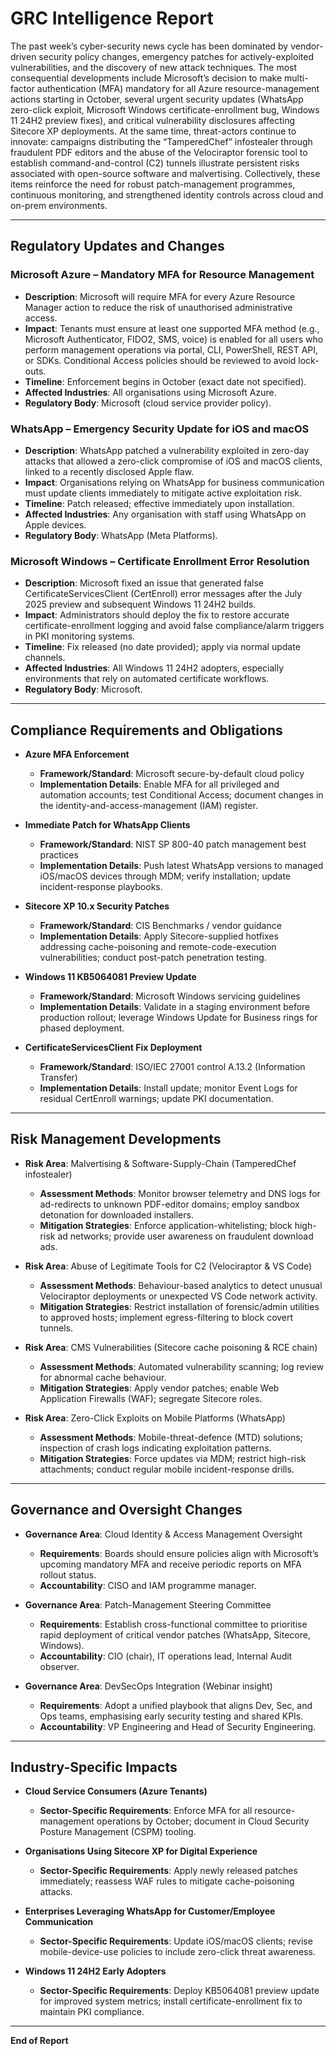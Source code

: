 # GRC Intelligence Report

The past week’s cyber-security news cycle has been dominated by vendor-driven security policy changes, emergency patches for actively-exploited vulnerabilities, and the discovery of new attack techniques. The most consequential developments include Microsoft’s decision to make multi-factor authentication (MFA) mandatory for all Azure resource-management actions starting in October, several urgent security updates (WhatsApp zero-click exploit, Microsoft Windows certificate-enrollment bug, Windows 11 24H2 preview fixes), and critical vulnerability disclosures affecting Sitecore XP deployments. At the same time, threat-actors continue to innovate: campaigns distributing the “TamperedChef” infostealer through fraudulent PDF editors and the abuse of the Velociraptor forensic tool to establish command-and-control (C2) tunnels illustrate persistent risks associated with open-source software and malvertising. Collectively, these items reinforce the need for robust patch-management programmes, continuous monitoring, and strengthened identity controls across cloud and on-prem environments.

---

## Regulatory Updates and Changes

### Microsoft Azure – Mandatory MFA for Resource Management  
- **Description**: Microsoft will require MFA for every Azure Resource Manager action to reduce the risk of unauthorised administrative access.  
- **Impact**: Tenants must ensure at least one supported MFA method (e.g., Microsoft Authenticator, FIDO2, SMS, voice) is enabled for all users who perform management operations via portal, CLI, PowerShell, REST API, or SDKs. Conditional Access policies should be reviewed to avoid lock-outs.  
- **Timeline**: Enforcement begins in October (exact date not specified).  
- **Affected Industries**: All organisations using Microsoft Azure.  
- **Regulatory Body**: Microsoft (cloud service provider policy).

### WhatsApp – Emergency Security Update for iOS and macOS  
- **Description**: WhatsApp patched a vulnerability exploited in zero-day attacks that allowed a zero-click compromise of iOS and macOS clients, linked to a recently disclosed Apple flaw.  
- **Impact**: Organisations relying on WhatsApp for business communication must update clients immediately to mitigate active exploitation risk.  
- **Timeline**: Patch released; effective immediately upon installation.  
- **Affected Industries**: Any organisation with staff using WhatsApp on Apple devices.  
- **Regulatory Body**: WhatsApp (Meta Platforms).

### Microsoft Windows – Certificate Enrollment Error Resolution  
- **Description**: Microsoft fixed an issue that generated false CertificateServicesClient (CertEnroll) error messages after the July 2025 preview and subsequent Windows 11 24H2 builds.  
- **Impact**: Administrators should deploy the fix to restore accurate certificate-enrollment logging and avoid false compliance/alarm triggers in PKI monitoring systems.  
- **Timeline**: Fix released (no date provided); apply via normal update channels.  
- **Affected Industries**: All Windows 11 24H2 adopters, especially environments that rely on automated certificate workflows.  
- **Regulatory Body**: Microsoft.

---

## Compliance Requirements and Obligations

- **Azure MFA Enforcement**  
  - **Framework/Standard**: Microsoft secure-by-default cloud policy  
  - **Implementation Details**: Enable MFA for all privileged and automation accounts; test Conditional Access; document changes in the identity-and-access-management (IAM) register.

- **Immediate Patch for WhatsApp Clients**  
  - **Framework/Standard**: NIST SP 800-40 patch management best practices  
  - **Implementation Details**: Push latest WhatsApp versions to managed iOS/macOS devices through MDM; verify installation; update incident-response playbooks.

- **Sitecore XP 10.x Security Patches**  
  - **Framework/Standard**: CIS Benchmarks / vendor guidance  
  - **Implementation Details**: Apply Sitecore-supplied hotfixes addressing cache-poisoning and remote-code-execution vulnerabilities; conduct post-patch penetration testing.

- **Windows 11 KB5064081 Preview Update**  
  - **Framework/Standard**: Microsoft Windows servicing guidelines  
  - **Implementation Details**: Validate in a staging environment before production rollout; leverage Windows Update for Business rings for phased deployment.

- **CertificateServicesClient Fix Deployment**  
  - **Framework/Standard**: ISO/IEC 27001 control A.13.2 (Information Transfer)  
  - **Implementation Details**: Install update; monitor Event Logs for residual CertEnroll warnings; update PKI documentation.

---

## Risk Management Developments

- **Risk Area**: Malvertising & Software-Supply-Chain (TamperedChef infostealer)  
  - **Assessment Methods**: Monitor browser telemetry and DNS logs for ad-redirects to unknown PDF-editor domains; employ sandbox detonation for downloaded installers.  
  - **Mitigation Strategies**: Enforce application-whitelisting; block high-risk ad networks; provide user awareness on fraudulent download ads.

- **Risk Area**: Abuse of Legitimate Tools for C2 (Velociraptor & VS Code)  
  - **Assessment Methods**: Behaviour-based analytics to detect unusual Velociraptor deployments or unexpected VS Code network activity.  
  - **Mitigation Strategies**: Restrict installation of forensic/admin utilities to approved hosts; implement egress-filtering to block covert tunnels.

- **Risk Area**: CMS Vulnerabilities (Sitecore cache poisoning & RCE chain)  
  - **Assessment Methods**: Automated vulnerability scanning; log review for abnormal cache behaviour.  
  - **Mitigation Strategies**: Apply vendor patches; enable Web Application Firewalls (WAF); segregate Sitecore roles.

- **Risk Area**: Zero-Click Exploits on Mobile Platforms (WhatsApp)  
  - **Assessment Methods**: Mobile-threat-defence (MTD) solutions; inspection of crash logs indicating exploitation patterns.  
  - **Mitigation Strategies**: Force updates via MDM; restrict high-risk attachments; conduct regular mobile incident-response drills.

---

## Governance and Oversight Changes

- **Governance Area**: Cloud Identity & Access Management Oversight  
  - **Requirements**: Boards should ensure policies align with Microsoft’s upcoming mandatory MFA and receive periodic reports on MFA rollout status.  
  - **Accountability**: CISO and IAM programme manager.

- **Governance Area**: Patch-Management Steering Committee  
  - **Requirements**: Establish cross-functional committee to prioritise rapid deployment of critical vendor patches (WhatsApp, Sitecore, Windows).  
  - **Accountability**: CIO (chair), IT operations lead, Internal Audit observer.

- **Governance Area**: DevSecOps Integration (Webinar insight)  
  - **Requirements**: Adopt a unified playbook that aligns Dev, Sec, and Ops teams, emphasising early security testing and shared KPIs.  
  - **Accountability**: VP Engineering and Head of Security Engineering.

---

## Industry-Specific Impacts

- **Cloud Service Consumers (Azure Tenants)**  
  - **Sector-Specific Requirements**: Enforce MFA for all resource-management operations by October; document in Cloud Security Posture Management (CSPM) tooling.

- **Organisations Using Sitecore XP for Digital Experience**  
  - **Sector-Specific Requirements**: Apply newly released patches immediately; reassess WAF rules to mitigate cache-poisoning attacks.

- **Enterprises Leveraging WhatsApp for Customer/Employee Communication**  
  - **Sector-Specific Requirements**: Update iOS/macOS clients; revise mobile-device-use policies to include zero-click threat awareness.

- **Windows 11 24H2 Early Adopters**  
  - **Sector-Specific Requirements**: Deploy KB5064081 preview update for improved system metrics; install certificate-enrollment fix to maintain PKI compliance.

---

**End of Report**